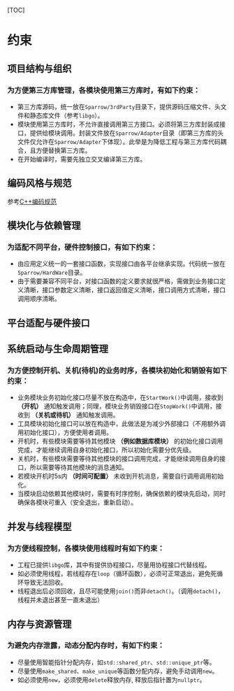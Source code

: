 [TOC]
# 约束

## 项目结构与组织
### 为方便第三方库管理，各模块使用第三方库时，有如下约束：
* 第三方库源码，统一放在```Sparrow/3rdParty```目录下，提供源码压缩文件、头文件和静态库文件（参考```libgo```）。
* 模块使用第三方库时，不允许直接调用第三方接口。必须将第三方库封装成接口，提供给模块调用。封装文件放在```Sparrow/Adapter```目录（即第三方库的头文件仅允许在```Sparrow/Adapter```下体现）。此举是为降低工程与第三方库代码耦合，且方便替换第三方库。
* 在开始编译时，需要先独立交叉编译第三方库。

## 编码风格与规范
参考[C++编码规范](C++编码规范.md)

## 模块化与依赖管理
### 为适配不同平台，硬件控制接口，有如下约束：
* 由应用定义统一的一套接口函数，实现接口由各平台继承实现。代码统一放在```Sparrow/HardWare```目录。
* 由于需要兼容不同平台，对接口函数的定义要求就很严格，需做到业务接口定义清晰，接口参数定义清晰，接口返回值定义清晰，接口调用方式清晰，接口调用顺序清晰。

## 平台适配与硬件接口

## 系统启动与生命周期管理
### 为方便控制开机、关机(待机)的业务时序，各模块初始化和销毁有如下约束：
* 业务模块业务初始化接口尽量不放在构造中，在```StartWork()```中调用，接收到 **（开机）** 通知触发调用；同理，模块业务销毁接口在```StopWork()```中调用，接收到 **（关机或待机）** 通知触发调用。
* 工具模块初始化接口可以放在构造中，此做法是为减少外部接口（不用额外调用初始化接口），方便使用者调用。
* 开机时，有些模块需要等待其他模块 **（例如数据库模块）** 的初始化接口调用完成，才能继续调用自身初始化接口，所以初始化需要分优先级。
* 关机时，有些模块需要等待其他模块的接口调用完成，才能继续调用自身的接口，所以需要等待其他模块的消息通知。
* 若模块开机时5s内 **（时间可配置）** 未收到开机消息，需要自行调用调用初始化。
* 当模块启动依赖其他模块时，需要有时序控制，确保依赖的模块先启动，同时确保各模块可重入（安全退出，重新启动）。

## 并发与线程模型
### 为方便线程控制，各模块使用线程时有如下约束：
* 工程已提供```libgo```库，其中有提供协程接口，尽量用协程接口代替线程。
* 如必须使用线程，若线程存在```loop```（循环函数），必须可正常退出，避免死循环导致无法回收。
* 线程退出后必须回收，且尽可能使用```join()```而非```detach()```。（调用```detach()```，线程并未退出甚至一直未退出）

## 内存与资源管理
### 为避免内存泄露，动态分配内存时，有如下约束：
* 尽量使用智能指针分配内存，如```std::shared_ptr```、```std::unique_ptr```等。
* 尽量使用```make_shared```、```make_unique```等函数分配内存，避免手动调用```new```。
* 如必须使用```new```，必须使用```delete```释放内存, 释放后指针置为```nullptr```。

